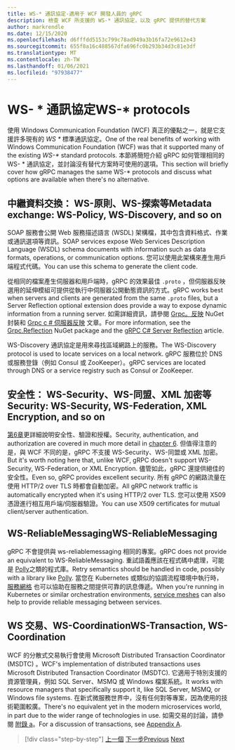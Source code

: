 ```yaml
---
title: WS-* 通訊協定-適用于 WCF 開發人員的 gRPC
description: 檢查 WCF 所支援的 WS-* 通訊協定，以及 gRPC 提供的替代方案
author: markrendle
ms.date: 12/15/2020
ms.openlocfilehash: d6fffdd5153c799c78ad949a3b16fa72e9612e43
ms.sourcegitcommit: 655f8a16c488567dfa696fc0b293b34d3c81e3df
ms.translationtype: MT
ms.contentlocale: zh-TW
ms.lasthandoff: 01/06/2021
ms.locfileid: "97938477"
---
```

# <a name="ws--protocols"></a><span data-ttu-id="efeb9-103">WS- \* 通訊協定</span><span class="sxs-lookup"><span data-stu-id="efeb9-103">WS-\* protocols</span></span>

<span data-ttu-id="efeb9-104">使用 Windows Communication Foundation (WCF) 真正的優點之一，就是它支援許多現有的 _WS \*_ 標準通訊協定。</span><span class="sxs-lookup"><span data-stu-id="efeb9-104">One of the real benefits of working with Windows Communication Foundation (WCF) was that it supported many of the existing _WS-\*_ standard protocols.</span></span> <span data-ttu-id="efeb9-105">本節將簡短介紹 gRPC 如何管理相同的 WS- \* 通訊協定，並討論沒有替代方案時可使用的選項。</span><span class="sxs-lookup"><span data-stu-id="efeb9-105">This section will briefly cover how gRPC manages the same WS-\* protocols and discuss what options are available when there's no alternative.</span></span>

## <a name="metadata-exchange-ws-policy-ws-discovery-and-so-on"></a><span data-ttu-id="efeb9-106">中繼資料交換： WS-原則、WS-探索等</span><span class="sxs-lookup"><span data-stu-id="efeb9-106">Metadata exchange: WS-Policy, WS-Discovery, and so on</span></span>

<span data-ttu-id="efeb9-107">SOAP 服務會公開 Web 服務描述語言 (WSDL) 架構檔，其中包含資料格式、作業或通訊選項等資訊。</span><span class="sxs-lookup"><span data-stu-id="efeb9-107">SOAP services expose Web Services Description Language (WSDL) schema documents with information such as data formats, operations, or communication options.</span></span> <span data-ttu-id="efeb9-108">您可以使用此架構來產生用戶端程式代碼。</span><span class="sxs-lookup"><span data-stu-id="efeb9-108">You can use this schema to generate the client code.</span></span>

<span data-ttu-id="efeb9-109">從相同的檔案產生伺服器和用戶端時，gRPC 的效果最佳 `.proto` ，但伺服器反映選用的延伸模組可提供從執行中伺服器公開動態資訊的方式。</span><span class="sxs-lookup"><span data-stu-id="efeb9-109">gRPC works best when servers and clients are generated from the same `.proto` files, but a Server Reflection optional extension does provide a way to expose dynamic information from a running server.</span></span> <span data-ttu-id="efeb9-110">如需詳細資訊，請參閱 [Grpc。反映](https://nuget.org/packages/Grpc.Reflection) NuGet 封裝和 [Grpc c # 伺服器反映](https://github.com/grpc/grpc/blob/master/doc/csharp/server_reflection.md) 文章。</span><span class="sxs-lookup"><span data-stu-id="efeb9-110">For more information, see the [Grpc.Reflection](https://nuget.org/packages/Grpc.Reflection) NuGet package and the [gRPC C# Server Reflection](https://github.com/grpc/grpc/blob/master/doc/csharp/server_reflection.md) article.</span></span>

<span data-ttu-id="efeb9-111">WS-Discovery 通訊協定是用來尋找區域網路上的服務。</span><span class="sxs-lookup"><span data-stu-id="efeb9-111">The WS-Discovery protocol is used to locate services on a local network.</span></span> <span data-ttu-id="efeb9-112">gRPC 服務位於 DNS 或服務登錄（例如 Consul 或 ZooKeeper）。</span><span class="sxs-lookup"><span data-stu-id="efeb9-112">gRPC services are located through DNS or a service registry such as Consul or ZooKeeper.</span></span>

## <a name="security-ws-security-ws-federation-xml-encryption-and-so-on"></a><span data-ttu-id="efeb9-113">安全性： WS-Security、WS-同盟、XML 加密等</span><span class="sxs-lookup"><span data-stu-id="efeb9-113">Security: WS-Security, WS-Federation, XML Encryption, and so on</span></span>

<span data-ttu-id="efeb9-114">[第6章](security.md)更詳細說明安全性、驗證和授權。</span><span class="sxs-lookup"><span data-stu-id="efeb9-114">Security, authentication, and authorization are covered in much more detail in [chapter 6](security.md).</span></span> <span data-ttu-id="efeb9-115">但值得注意的是，與 WCF 不同的是，gRPC 不支援 WS-Security、WS-同盟或 XML 加密。</span><span class="sxs-lookup"><span data-stu-id="efeb9-115">But it's worth noting here that, unlike WCF, gRPC doesn't support WS-Security, WS-Federation, or XML Encryption.</span></span> <span data-ttu-id="efeb9-116">儘管如此，gRPC 還提供絕佳的安全性。</span><span class="sxs-lookup"><span data-stu-id="efeb9-116">Even so, gRPC provides excellent security.</span></span> <span data-ttu-id="efeb9-117">所有 gRPC 的網路流量在使用 HTTP/2 over TLS 時都會自動加密。</span><span class="sxs-lookup"><span data-stu-id="efeb9-117">All gRPC network traffic is automatically encrypted when it's using HTTP/2 over TLS.</span></span> <span data-ttu-id="efeb9-118">您可以使用 X509 憑證進行相互用戶端/伺服器驗證。</span><span class="sxs-lookup"><span data-stu-id="efeb9-118">You can use X509 certificates for mutual client/server authentication.</span></span>

## <a name="ws-reliablemessaging"></a><span data-ttu-id="efeb9-119">WS-ReliableMessaging</span><span class="sxs-lookup"><span data-stu-id="efeb9-119">WS-ReliableMessaging</span></span>

<span data-ttu-id="efeb9-120">gRPC 不會提供與 ws-reliablemessaging 相同的專案。</span><span class="sxs-lookup"><span data-stu-id="efeb9-120">gRPC does not provide an equivalent to WS-ReliableMessaging.</span></span> <span data-ttu-id="efeb9-121">重試語義應該在程式碼中處理，可能是 [Polly](https://github.com/App-vNext/Polly)之類的程式庫。</span><span class="sxs-lookup"><span data-stu-id="efeb9-121">Retry semantics should be handled in code, possibly with a library like [Polly](https://github.com/App-vNext/Polly).</span></span> <span data-ttu-id="efeb9-122">當您在 Kubernetes 或類似的協調流程環境中執行時， [服務網格](service-mesh.md) 也可以協助在服務之間提供可靠的訊息傳遞。</span><span class="sxs-lookup"><span data-stu-id="efeb9-122">When you're running in Kubernetes or similar orchestration environments, [service meshes](service-mesh.md) can also help to provide reliable messaging between services.</span></span>

## <a name="ws-transaction-ws-coordination"></a><span data-ttu-id="efeb9-123">WS 交易、WS-Coordination</span><span class="sxs-lookup"><span data-stu-id="efeb9-123">WS-Transaction, WS-Coordination</span></span>

<span data-ttu-id="efeb9-124">WCF 的分散式交易執行會使用 Microsoft Distributed Transaction Coordinator (MSDTC) 。</span><span class="sxs-lookup"><span data-stu-id="efeb9-124">WCF's implementation of distributed transactions uses Microsoft Distributed Transaction Coordinator (MSDTC).</span></span> <span data-ttu-id="efeb9-125">它適用于特別支援的資源管理員，例如 SQL Server、MSMQ 或 Windows 檔案系統。</span><span class="sxs-lookup"><span data-stu-id="efeb9-125">It works with resource managers that specifically support it, like SQL Server, MSMQ, or Windows file systems.</span></span> <span data-ttu-id="efeb9-126">在新式微服務世界中，沒有任何對等專案，因為使用的技術範圍較廣。</span><span class="sxs-lookup"><span data-stu-id="efeb9-126">There's no equivalent yet in the modern microservices world, in part due to the wider range of technologies in use.</span></span> <span data-ttu-id="efeb9-127">如需交易的討論，請參閱 [附錄 a](appendix.md)。</span><span class="sxs-lookup"><span data-stu-id="efeb9-127">For a discussion of transactions, see [Appendix A](appendix.md).</span></span>

>[!div class="step-by-step"]
><span data-ttu-id="efeb9-128">[上一個](error-handling.md) 
>[下一步](migrate-wcf-to-grpc.md)</span><span class="sxs-lookup"><span data-stu-id="efeb9-128">[Previous](error-handling.md)
[Next](migrate-wcf-to-grpc.md)</span></span>

